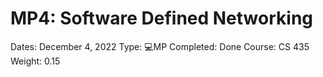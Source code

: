 # MP4: Software Defined Networking

Dates: December 4, 2022
Type: 💻MP
Completed: Done
Course: CS 435
Weight: 0.15